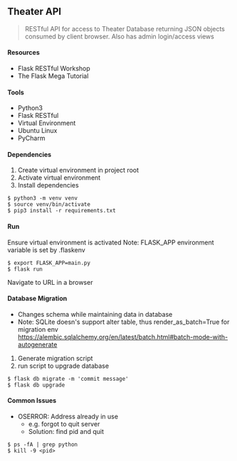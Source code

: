 ## Theater API

>RESTful API for access to Theater Database returning JSON objects consumed by client browser.
>Also has admin login/access views

#### Resources
* Flask RESTful Workshop
* The Flask Mega Tutorial

#### Tools
* Python3
* Flask RESTful
* Virtual Environment
* Ubuntu Linux
* PyCharm

#### Dependencies 
1. Create virtual environment in project root
2. Activate virtual environment
3. Install dependencies

```
$ python3 -m venv venv
$ source venv/bin/activate
$ pip3 install -r requirements.txt 
```

#### Run
Ensure virtual environment is activated
Note: FLASK_APP environment variable is set by .flaskenv

```
$ export FLASK_APP=main.py
$ flask run
```
   
Navigate to URL in a browser

#### Database Migration
- Changes schema while maintaining data in database
- Note: SQLite doesn's support alter table, thus render_as_batch=True for migration env
https://alembic.sqlalchemy.org/en/latest/batch.html#batch-mode-with-autogenerate
1. Generate migration script
2. run script to upgrade database

```
$ flask db migrate -m 'commit message'
$ flask db upgrade
```

#### Common Issues
* OSERROR: Address already in use
    * e.g. forgot to quit server
    * Solution: find pid and quit

```
$ ps -fA | grep python
$ kill -9 <pid>
```